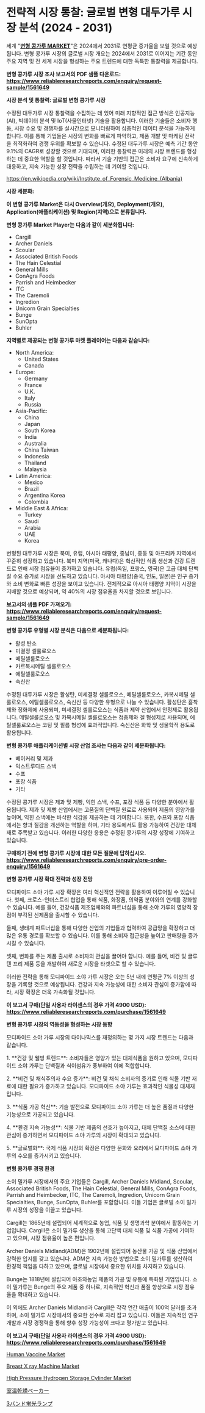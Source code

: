 <p><h1>전략적 시장 통찰: 글로벌 변형 대두가루 시장 분석 (2024 - 2031)</h1></p><p>세계 "<strong><a href="https://www.reliableresearchreports.com/modified-soya-flour-r1561649">변형 콩가루 MARKET</a></strong>"은 2024에서 2031로 연평균 증가율을 보일 것으로 예상됩니다. 변형 콩가루 시장의 글로벌 시장 개요는 2024에서 2031로 이어지는 기간 동안 주요 지역 및 전 세계 시장을 형성하는 주요 트렌드에 대한 독특한 통찰력을 제공합니다.</p>
<p><strong>변형 콩가루 시장 조사 보고서의 PDF 샘플 다운로드: <a href="https://www.reliableresearchreports.com/enquiry/request-sample/1561649">https://www.reliableresearchreports.com/enquiry/request-sample/1561649</a></strong></p>
<p><strong>시장 분석 및 통찰력: 글로벌 변형 콩가루 시장</strong></p>
<p><p>수정된 대두가루 시장 통찰력을 수집하는 데 있어 미래 지향적인 접근 방식은 인공지능(AI), 빅데이터 분석 및 IoT(사물인터넷) 기술을 활용합니다. 이러한 기술들은 소비자 행동, 시장 수요 및 경쟁자를 실시간으로 모니터링하여 심층적인 데이터 분석을 가능하게 합니다. 이를 통해 기업들은 시장의 변화를 빠르게 파악하고, 제품 개발 및 마케팅 전략을 최적화하여 경쟁 우위를 확보할 수 있습니다. 수정된 대두가루 시장은 예측 기간 동안 9.1%의 CAGR로 성장할 것으로 기대되며, 이러한 통찰력은 미래의 시장 트렌드를 형성하는 데 중요한 역할을 할 것입니다. 따라서 기술 기반의 접근은 소비자 요구에 신속하게 대응하고, 지속 가능한 성장 전략을 수립하는 데 기여할 것입니다.</p></p>
<p><a href="%7CAUTHORITHY_DOMAIN_URL%7C">https://en.wikipedia.org/wiki/Institute_of_Forensic_Medicine_(Albania)</a></p>
<p><strong>시장 세분화:</strong></p>
<p><strong>이 변형 콩가루 Market은 다시 Overview(개요), Deployment(개요), Application(애플리케이션) 및 Region(지역)으로 분류됩니다.</strong></p>
<p><strong>변형 콩가루 Market Player는 다음과 같이 세분화됩니다:</strong></p>
<p><ul><li>Cargill</li><li>Archer Daniels</li><li>Scoular</li><li>Associated British Foods</li><li>The Hain Celestial</li><li>General Mills</li><li>ConAgra Foods</li><li>Parrish and Heimbecker</li><li>ITC</li><li>The Caremoli</li><li>Ingredion</li><li>Unicorn Grain Specialties</li><li>Bunge</li><li>SunOpta</li><li>Buhler</li></ul></p>
<p><strong>지역별로 제공되는 변형 콩가루 마켓 플레이어는 다음과 같습니다:</strong></p>
<p><ul>
    <li>
        North America:
        <ul>
            <li>United States</li>
            <li>Canada</li>
        </ul>
    </li>
    <li>
        Europe:
        <ul>
            <li>Germany</li>
            <li>France</li>
            <li>U.K.</li>
            <li>Italy</li>
            <li>Russia</li>
        </ul>
    </li>
    <li>
        Asia-Pacific:
        <ul>
            <li>China</li>
            <li>Japan</li>
            <li>South Korea</li>
            <li>India</li>
            <li>Australia</li>
            <li>China Taiwan</li>
            <li>Indonesia</li>
            <li>Thailand</li>
            <li>Malaysia</li>
        </ul>
    </li>
    <li>
        Latin America:
        <ul>
            <li>Mexico</li>
            <li>Brazil</li>
            <li>Argentina Korea</li>
            <li>Colombia</li>
        </ul>
    </li>
    <li>
        Middle East & Africa:
        <ul>
            <li>Turkey</li>
            <li>Saudi</li>
            <li>Arabia</li>
            <li>UAE</li>
            <li>Korea</li>
        </ul>
    </li>
    </ul></p>
<p><p>변형된 대두가루 시장은 북미, 유럽, 아시아 태평양, 중남미, 중동 및 아프리카 지역에서 꾸준히 성장하고 있습니다. 북미 지역(미국, 캐나다)은 혁신적인 식품 생산과 건강 트렌드로 인해 시장 점유율이 증가하고 있습니다. 유럽(독일, 프랑스, 영국)은 고급 대체 단백질 수요 증가로 시장을 선도하고 있습니다. 아시아 태평양(중국, 인도, 일본)은 인구 증가와 소비 변화로 빠른 성장을 보이고 있습니다. 전체적으로 아시아 태평양 지역이 시장을 지배할 것으로 예상되며, 약 40%의 시장 점유율을 차지할 것으로 보입니다.</p></p>
<p><strong>보고서의 샘플 PDF 가져오기: <a href="https://www.reliableresearchreports.com/enquiry/request-sample/1561649">https://www.reliableresearchreports.com/enquiry/request-sample/1561649</a></strong></p>
<p><strong>변형 콩가루 유형별 시장 분석은 다음으로 세분화됩니다:</strong></p>
<p><ul><li>활성 탄소</li><li>미결정 셀룰로오스</li><li>메틸셀룰로오스</li><li>카르복시메틸 셀룰로오스</li><li>에틸셀룰로오스</li><li>숙신산</li></ul></p>
<p><p>수정된 대두가루 시장은 활성탄, 미세결정 셀룰로오스, 메틸셀룰로오스, 카복시메틸 셀룰로오스, 에틸셀룰로오스, 숙신산 등 다양한 유형으로 나눌 수 있습니다. 활성탄은 흡착제와 정화제에 사용되며, 미세결정 셀룰로오스는 식품과 제약 산업에서 안정제로 활용됩니다. 메틸셀룰로오스 및 카복시메틸 셀룰로오스는 점증제와 겔 형성제로 사용되며, 에틸셀룰로오스는 코팅 및 필름 형성에 효과적입니다. 숙신산은 화학 및 생물학적 용도로 활용됩니다.</p></p>
<p><strong>변형 콩가루 애플리케이션별 시장 산업 조사는 다음과 같이 세분화됩니다:</strong></p>
<p><ul><li>베이커리 및 제과</li><li>익스트루디드 스낵</li><li>수프</li><li>포장 식품</li><li>기타</li></ul></p>
<p><p>수정된 콩가루 시장은 제과 및 제빵, 익힌 스낵, 수프, 포장 식품 등 다양한 분야에서 활용됩니다. 제과 및 제빵 산업에서는 고품질의 단백질 원료로 사용되어 제품의 영양가를 높이며, 익힌 스낵에는 바삭한 식감을 제공하는 데 기여합니다. 또한, 수프와 포장 식품에서는 향과 질감을 개선하는 역할을 하며, 기타 용도에서도 활용 가능하여 건강한 대체재로 주목받고 있습니다. 이러한 다양한 응용은 수정된 콩가루의 시장 성장에 기여하고 있습니다.</p></p>
<p><strong>구매하기 전에 변형 콩가루 시장에 대한 모든 질문에 답하십시오. <a href="https://www.reliableresearchreports.com/enquiry/pre-order-enquiry/1561649">https://www.reliableresearchreports.com/enquiry/pre-order-enquiry/1561649</a></strong></p>
<p><strong>변형 콩가루 시장 확대 전략과 성장 전망</strong></p>
<p><p>모디파이드 소야 가루 시장 확장은 여러 혁신적인 전략을 활용하여 이루어질 수 있습니다. 첫째, 크로스-인더스트리 협업을 통해 식품, 화장품, 의약품 분야와의 연계를 강화할 수 있습니다. 예를 들어, 건강식품 제조업체와의 파트너십을 통해 소야 가루의 영양적 장점이 부각된 신제품을 출시할 수 있습니다.</p><p>둘째, 생태계 파트너십을 통해 다양한 산업의 기업들과 협력하여 공급망을 확장하고 더 많은 유통 경로를 확보할 수 있습니다. 이를 통해 소비자 접근성을 높이고 판매량을 증가시킬 수 있습니다.</p><p>셋째, 변화를 주는 제품 출시로 소비자의 관심을 끌어야 합니다. 예를 들어, 비건 및 글루텐 프리 제품 등을 개발하여 새로운 시장을 타겟으로 할 수 있습니다.</p><p>이러한 전략을 통해 모디파이드 소야 가루 시장은 오는 5년 내에 연평균 7% 이상의 성장을 기록할 것으로 예상됩니다. 건강과 지속 가능성에 대한 소비자 관심이 증가함에 따라, 시장 확장은 더욱 가속화될 것입니다.</p></p>
<p><strong>이 보고서 구매(단일 사용자 라이센스의 경우 가격 4900 USD): <a href="https://www.reliableresearchreports.com/purchase/1561649">https://www.reliableresearchreports.com/purchase/1561649</a></strong></p>
<p><strong>변형 콩가루 시장의 역동성을 형성하는 시장 동향</strong></p>
<p><p>모디파이드 소야 가루 시장의 다이나믹스를 재정의하는 몇 가지 시장 트렌드는 다음과 같습니다.</p><p>1. **건강 및 웰빙 트렌드**: 소비자들은 영양가 있는 대체식품을 원하고 있으며, 모디파이드 소야 가루는 단백질과 식이섬유가 풍부하여 이에 적합합니다.</p><p>2. **비건 및 채식주의자 수요 증가**: 비건 및 채식 소비자의 증가로 인해 식물 기반 재료에 대한 필요가 증가하고 있습니다. 모디파이드 소야 가루는 효과적인 식물성 대체재입니다.</p><p>3. **식품 가공 혁신**: 기술 발전으로 모디파이드 소야 가루는 더 높은 품질과 다양한 기능성으로 가공되고 있습니다.</p><p>4. **환경 지속 가능성**: 식물 기반 제품의 선호가 높아지고, 대체 단백질 소스에 대한 관심이 증가하면서 모디파이드 소야 가루의 시장이 확대되고 있습니다.</p><p>5. **글로벌화**: 국제 식품 시장의 확장은 다양한 문화와 요리에서 모디파이드 소야 가루의 수요를 증가시키고 있습니다.</p></p>
<p><strong>변형 콩가루 경쟁 환경</strong></p>
<p><p>소이 밀가루 시장에서의 주요 기업들은 Cargill, Archer Daniels Midland, Scoular, Associated British Foods, The Hain Celestial, General Mills, ConAgra Foods, Parrish and Heimbecker, ITC, The Caremoli, Ingredion, Unicorn Grain Specialties, Bunge, SunOpta, Buhler를 포함합니다. 이들 기업은 글로벌 소이 밀가루 시장의 성장을 이끌고 있습니다.</p><p>Cargill는 1865년에 설립되어 세계적으로 농업, 식품 및 생명과학 분야에서 활동하는 기업입니다. Cargill은 소이 밀가루 생산을 통해 고단백 대체 식품 및 식품 가공에 기여하고 있으며, 시장 점유율이 높은 편입니다.</p><p>Archer Daniels Midland(ADM)은 1902년에 설립되어 농산물 가공 및 식품 산업에서 강력한 입지를 갖고 있습니다. ADM은 지속 가능한 방법으로 소이 밀가루를 생산하여 환경적 책임을 다하고 있으며, 글로벌 시장에서 중요한 위치를 차지하고 있습니다.</p><p>Bunge는 1818년에 설립되어 아조와농업 제품의 가공 및 유통에 특화된 기업입니다. 소이 밀가루는 Bunge의 주요 제품 중 하나로, 지속적인 혁신과 품질 향상으로 시장 점유율을 확대하고 있습니다.</p><p>이 외에도 Archer Daniels Midland과 Cargill은 각각 연간 매출이 100억 달러를 초과하며, 소이 밀가루 시장에서의 중요한 선수로 자리 잡고 있습니다. 이들은 지속적인 연구개발과 시장 경쟁력을 통해 향후 성장 가능성이 크다고 평가받고 있습니다.</p></p>
<p><strong>이 보고서 구매(단일 사용자 라이센스의 경우 가격 4900 USD): <a href="https://www.reliableresearchreports.com/purchase/1561649">https://www.reliableresearchreports.com/purchase/1561649</a></strong></p>
<p><p><a href="https://www.linkedin.com/pulse/global-human-vaccine-market-sector-types-applications-player-h3lef?trackingId=W02uVvjJRi%2B62SmUCh40Qg%3D%3D">Human Vaccine Market</a></p><p><a href="https://github.com/JamesCox407/Market-Research-Report-List-1/blob/main/breast-x-ray-machine-market.md">Breast X ray Machine Market</a></p><p><a href="https://medium.com/@nguyenthithuyduong355/the-high-pressure-hydrogen-storage-cylinder-industry-analysis-report-offers-a-comprehensive-and-1aa338211ebc">High Pressure Hydrogen Storage Cylinder Market</a></p><p><a href="https://medium.com/@henriettemills1/room-temperature-drying-baker-market-%E3%81%AF-%E3%82%B3%E3%82%B9%E3%83%88%E7%AE%A1%E7%90%86%E3%81%A8%E5%8A%B9%E7%8E%87%E5%90%91%E4%B8%8A%E3%82%92%E5%84%AA%E5%85%88%E3%81%97%E3%81%BE%E3%81%99-%E3%81%95%E3%82%89%E3%81%AB-%E5%A0%B1%E5%91%8A%E6%9B%B8%E3%81%AF%E5%B8%82%E5%A0%B4%E3%81%AE%E9%9C%80%E8%A6%81%E9%9D%A2%E3%81%A8%E4%BE%9B%E7%B5%A6%E9%9D%A2%E3%81%AE%E4%B8%A1%E6%96%B9%E3%82%92%E3%82%AB%E3%83%90%E3%83%BC%E3%81%97%E3%81%A6%E3%81%84%E3%81%BE%E3%81%99-room-54188357b3f5">室温乾燥ベーカー</a></p><p><a href="https://medium.com/@tubbs463/three-band-fluorescent-lamp-market-%E3%81%AF-%E3%82%B3%E3%82%B9%E3%83%88%E7%AE%A1%E7%90%86%E3%81%A8%E5%8A%B9%E7%8E%87%E5%90%91%E4%B8%8A%E3%82%92%E5%84%AA%E5%85%88%E3%81%97%E3%81%BE%E3%81%99-%E3%81%95%E3%82%89%E3%81%AB-%E5%A0%B1%E5%91%8A%E6%9B%B8%E3%81%AF%E5%B8%82%E5%A0%B4%E3%81%AE%E9%9C%80%E8%A6%81%E9%9D%A2%E3%81%A8%E4%BE%9B%E7%B5%A6%E9%9D%A2%E3%81%AE%E4%B8%A1%E6%96%B9%E3%82%92%E3%82%AB%E3%83%90%E3%83%BC%E3%81%97%E3%81%A6%E3%81%84%E3%81%BE%E3%81%99-three-band-9ab6d329be35">3バンド蛍光ランプ</a></p></p>
